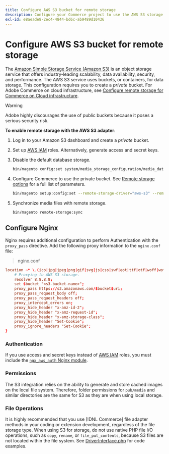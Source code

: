 ```yaml
---
title: Configure AWS S3 bucket for remote storage
description: Configure your Commerce project to use the AWS S3 storage service for remote storage.
exl-id: e8aeade8-2ec4-4844-bd6c-ab9489d10436
---
```

# Configure AWS S3 bucket for remote storage

The [Amazon Simple Storage Service (Amazon S3)][AWS S3] is an object storage service that offers industry-leading scalability, data availability, security, and performance. The AWS S3 service uses buckets, or containers, for data storage. This configuration requires you to create a _private_ bucket. For Adobe Commerce on cloud infrastructure, see [Configure remote storage for Commerce on Cloud infrastructure](cloud-support.md).

>[!WARNING]
>
>Adobe highly discourages the use of public buckets because it poses a serious security risk.

**To enable remote storage with the AWS S3 adapter**:

1. Log in to your Amazon S3 dashboard and create a _private_ bucket.

1. Set up [AWS IAM][] roles. Alternatively, generate access and secret keys.

1. Disable the default database storage.

   ```bash
   bin/magento config:set system/media_storage_configuration/media_database 0
   ```

1. Configure Commerce to use the private bucket. See [Remote storage options](remote-storage.md#remote-storage-options) for a full list of parameters.

   ```bash
   bin/magento setup:config:set --remote-storage-driver="aws-s3" --remote-storage-bucket="<bucket-name>" --remote-storage-region="<region-name>" --remote-storage-prefix="<optional-prefix>" --remote-storage-key=<optional-access-key> --remote-storage-secret=<optional-secret-key> -n
   ```

1. Synchronize media files with remote storage.

   ```bash
   bin/magento remote-storage:sync
   ```

## Configure Nginx

Nginx requires additional configuration to perform Authentication with the `proxy_pass` directive. Add the following proxy information to the `nginx.conf` file:

>nginx.conf

```conf
location ~* \.(ico|jpg|jpeg|png|gif|svg|js|css|swf|eot|ttf|otf|woff|woff2)$ {
    # Proxying to AWS S3 storage.
    resolver 8.8.8.8;
    set $bucket "<s3-bucket-name>";
    proxy_pass https://s3.amazonaws.com/$bucket$uri;
    proxy_pass_request_body off;
    proxy_pass_request_headers off;
    proxy_intercept_errors on;
    proxy_hide_header "x-amz-id-2";
    proxy_hide_header "x-amz-request-id";
    proxy_hide_header "x-amz-storage-class";
    proxy_hide_header "Set-Cookie";
    proxy_ignore_headers "Set-Cookie";
}
```

### Authentication

If you use access and secret keys instead of [AWS IAM][] roles, you must include the [`ngx_aws_auth` Nginx module][ngx repo].

### Permissions

The S3 integration relies on the ability to generate and store cached images on the local file system. Therefore, folder permissions for `pub/media` and similar directories are the same for S3 as they are when using local storage.

### File Operations

It is highly recommended that you use [!DNL Commerce] file adapter methods in your coding or extension development, regardless of the file storage type. When using S3 for storage, do not use native PHP file I/O operations, such as `copy`, `rename`, or `file_put_contents`, because S3 files are not located within the file system. See [DriverInterface.php](https://github.com/magento/magento2/blob/2.4-develop/lib/internal/Magento/Framework/Filesystem/DriverInterface.php#L18) for code examples.

<!-- link definitions -->

[AWS S3]: https://aws.amazon.com/s3
[AWS IAM]: https://aws.amazon.com/iam/
[ngx repo]: https://github.com/anomalizer/ngx_aws_auth
